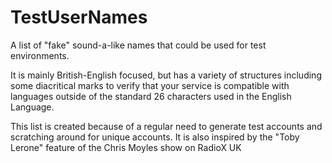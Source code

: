 # TestUserNames
A list of "fake" sound-a-like names that could be used for test environments.  

It is mainly British-English focused, but has a variety of structures including some diacritical marks to verify that your service is compatible with languages outside of the standard 26 characters used in the English Language.

This list is created because of a regular need to generate test accounts and scratching around for unique accounts.
It is also inspired by the "Toby Lerone" feature of the Chris Moyles show on RadioX UK

